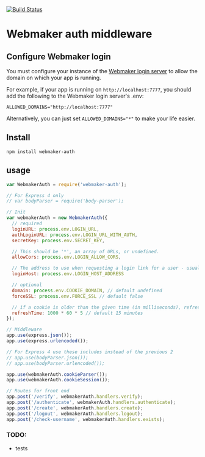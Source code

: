 [![Build Status](https://travis-ci.org/mozilla/webmaker-auth.png)](https://travis-ci.org/mozilla/webmaker-auth)

# Webmaker auth middleware

## Configure Webmaker login

You must configure your instance of the [Webmaker login server](https://github.com/mozilla/login.webmaker.org) to allow the domain on which your app is running.

For example, if your app is running on `http://localhost:7777`, you should add the following to the Webmaker login server's .env:

```
ALLOWED_DOMAINS="http://localhost:7777"
```

Alternatively, you can just set `ALLOWED_DOMAINS="*"` to make your life easier.

## Install

`npm install webmaker-auth`


## usage

```javascript
var WebmakerAuth = require('webmaker-auth');

// For Express 4 only
// var bodyParser = require('body-parser');

// Init
var webmakerAuth = new WebmakerAuth({
  // required
  loginURL: process.env.LOGIN_URL,
  authLoginURL: process.env.LOGIN_URL_WITH_AUTH,
  secretKey: process.env.SECRET_KEY,

  // This should be '*', an array of URLs, or undefined.
  allowCors: process.env.LOGIN_ALLOW_CORS,

  // The address to use when requesting a login link for a user - usually the hostname of the app.
  loginHost: process.env.LOGIN_HOST_ADDRESS

  // optional
  domain: process.env.COOKIE_DOMAIN, // default undefined
  forceSSL: process.env.FORCE_SSL // default false

  // if a cookie is older than the given time (in milliseconds), refresh the userdata
  refreshTime: 1000 * 60 * 5 // default 15 minutes
});

// Middleware
app.use(express.json());
app.use(express.urlencoded());

// For Express 4 use these includes instead of the previous 2
// app.use(bodyParser.json());
// app.use(bodyParser.urlencoded());

app.use(webmakerAuth.cookieParser());
app.use(webmakerAuth.cookieSession());

// Routes for front end
app.post('/verify', webmakerAuth.handlers.verify);
app.post('/authenticate', webmakerAuth.handlers.authenticate);
app.post('/create', webmakerAuth.handlers.create);
app.post('/logout', webmakerAuth.handlers.logout);
app.post('/check-username', webmakerAuth.handlers.exists);
```

### TODO:

* tests
